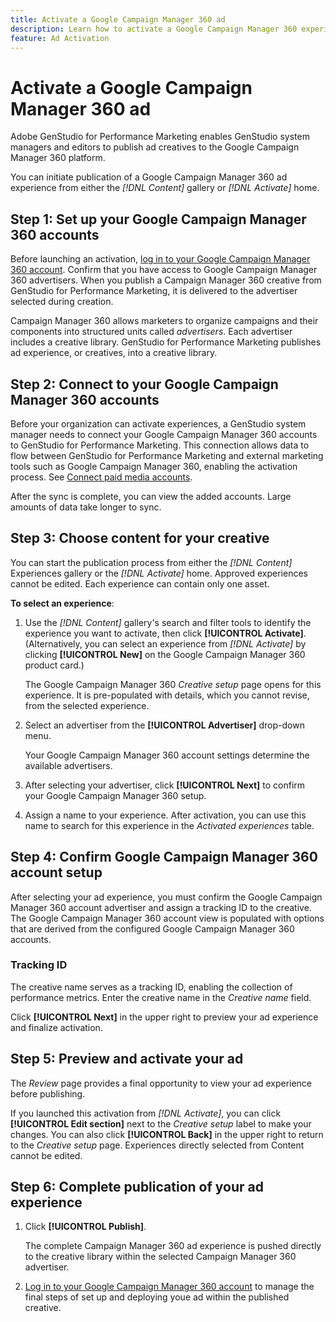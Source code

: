 ```yaml
---
title: Activate a Google Campaign Manager 360 ad
description: Learn how to activate a Google Campaign Manager 360 experience.
feature: Ad Activation
---
```

# Activate a Google Campaign Manager 360 ad

Adobe GenStudio for Performance Marketing enables GenStudio system managers and editors to publish ad creatives to the Google Campaign Manager 360 platform. 

You can initiate publication of a Google Campaign Manager 360 ad experience from either the _[!DNL Content]_ gallery or _[!DNL Activate]_ home.

## Step 1: Set up your Google Campaign Manager 360 accounts

Before launching an activation, [log in to your Google Campaign Manager 360 account](https://campaignmanager.google.com). Confirm that you have access to Google Campaign Manager 360 advertisers. When you publish a Campaign Manager 360 creative from GenStudio for Performance Marketing, it is delivered to the advertiser selected during creation.

Campaign Manager 360 allows marketers to organize campaigns and their components into structured units called _advertisers_. Each advertiser includes a creative library. GenStudio for Performance Marketing publishes ad experience, or creatives, into a creative library.

## Step 2: Connect to your Google Campaign Manager 360 accounts

Before your organization can activate experiences, a GenStudio system manager needs to connect your Google Campaign Manager 360 accounts to GenStudio for Performance Marketing. This connection allows data to flow between GenStudio for Performance Marketing and external marketing tools such as Google Campaign Manager 360, enabling the activation process. See [Connect paid media accounts](/help/user-guide/connectors/connect-channel.md).

After the sync is complete, you can view the added accounts. Large amounts of data take longer to sync.

## Step 3: Choose content for your creative

You can start the publication process from either the _[!DNL Content]_ Experiences gallery or the _[!DNL Activate]_ home. Approved experiences cannot be edited. Each experience can contain only one asset.

**To select an experience**:

1. Use the _[!DNL Content]_ gallery's search and filter tools to identify the experience you want to activate, then click **[!UICONTROL Activate]**. (Alternatively, you can select an experience from _[!DNL Activate]_ by clicking **[!UICONTROL New]** on the Google Campaign Manager 360 product card.)

   The Google Campaign Manager 360 _Creative setup_ page opens for this experience. It is pre-populated with details, which you cannot revise, from the selected experience.

1. Select an advertiser from the **[!UICONTROL Advertiser]** drop-down menu.

   Your Google Campaign Manager 360 account settings determine the available advertisers.

1. After selecting your advertiser, click **[!UICONTROL Next]** to confirm your Google Campaign Manager 360 setup.

1. Assign a name to your experience. After activation, you can use this name to search for this experience in the _Activated experiences_ table.

## Step 4: Confirm Google Campaign Manager 360 account setup

After selecting your ad experience, you must confirm the Google Campaign Manager 360 account advertiser and assign a tracking ID to the creative. The Google Campaign Manager 360 account view is populated with options that are derived from the configured Google Campaign Manager 360 accounts.

### Tracking ID

The creative name serves as a tracking ID, enabling the collection of performance metrics. Enter the creative name in the _Creative name_ field.

Click **[!UICONTROL Next]** in the upper right to preview your ad experience and finalize activation.

## Step 5: Preview and activate your ad

The _Review_ page provides a final opportunity to view your ad experience before publishing.

If you launched this activation from _[!DNL Activate]_, you can click **[!UICONTROL Edit section]** next to the _Creative setup_ label to make your changes. You can also click **[!UICONTROL Back]** in the upper right to return to the _Creative setup_ page. Experiences directly selected from Content cannot be edited.

## Step 6: Complete publication of your ad experience

1. Click **[!UICONTROL Publish]**.

   The complete Campaign Manager 360 ad experience is pushed directly to the creative library within the selected Campaign Manager 360 advertiser.

1. [Log in to your Google Campaign Manager 360 account](https://campaignmanager.google.com) to manage the final steps of set up and deploying youe ad within the published creative.

